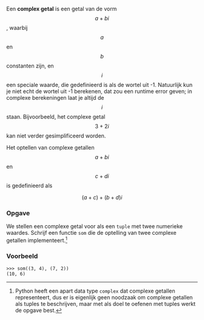 Een **complex getal** is een getal van de vorm
$$a +bi$$, waarbij $$a$$ en $$b$$ constanten zijn, en $$i$$ een speciale
waarde, die gedefinieerd is als de wortel uit -1. Natuurlijk kun je niet
echt de wortel uit -1 berekenen, dat zou een runtime error geven; in
complexe berekeningen laat je altijd de $$i$$ staan. Bijvoorbeeld, het
complexe getal $$3 + 2i$$ kan niet verder gesimplificeerd worden.

Het optellen van complexe getallen $$a +bi$$ en $$c + di$$ is gedefinieerd als 

$$(a + c) + (b + d)i$$

### Opgave

We stellen een complexe getal voor als een `tuple` met twee numerieke waardes. Schrijf een functie `som` die de optelling van twee complexe getallen implementeert.[^16]

### Voorbeeld

```console?lang=python&prompt=>>>
>>> som((3, 4), (7, 2))
(10, 6)
```

[^16]: Python heeft een apart data type `complex` dat complexe getallen
    representeert, dus er is eigenlijk geen noodzaak om complexe
    getallen als tuples te beschrijven, maar met als doel te oefenen met
    tuples werkt de opgave best.
